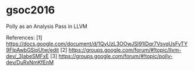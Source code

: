 # gsoc2016
Polly as an Analysis Pass in LLVM

References:
[1] https://docs.google.com/document/d/1QyUzL3OOwJSI91lDqr7VsvqUsFyTY9FlpAwbGSipUtw/edit
[2] https://groups.google.com/forum/#!topic/llvm-dev/_3IabeSMFxE
[3] https://groups.google.com/forum/#!topic/polly-dev/DuRxNmKfEnM
